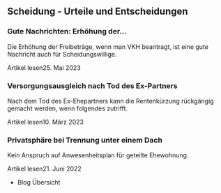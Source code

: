 ## Scheidung - Urteile und Entscheidungen

### Gute Nachrichten: Erhöhung der...

Die Erhöhung der Freibeträge, wenn man VKH beantragt, ist eine gute Nachricht auch für Scheidungswillige.

Artikel lesen25. Mai 2023

### Versorgungsausgleich nach Tod des Ex-Partners

Nach dem Tod des Ex-Ehepartners kann die Rentenkürzung rückgängig gemacht werden, wenn folgendes zutrifft.

Artikel lesen10. März 2023

### Privatsphäre bei Trennung unter einem Dach

Kein Anspruch auf Anwesenheitsplan für geteilte Ehewohnung.

Artikel lesen21. Juni 2022

- Blog Übersicht